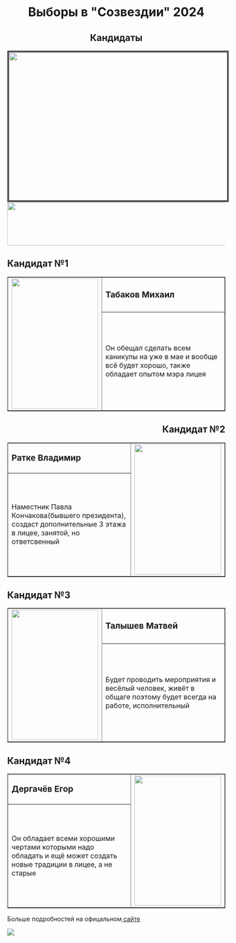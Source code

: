<!DOCTYPE html>
<html lang="ru">
<head>
</head>
<body>
    <h1 align=center>Выборы в "Созвездии" 2024</h1>
    <h2 align=center>Кандидаты</h2>
    <img align=center src="https://sun9-43.userapi.com/impg/TdPrszESHfQMjeFnyl2VSOmrA4bzmZWIG45sjg/Hw2aIdPlM1A.jpg?size=1280x960&quality=95&sign=df4302ff2938fdcdaeef9e62e3855594&type=album" width="1200" height="341" style="border:4px #555  solid;">
    <img align=middle src="https://lh7-us.googleusercontent.com/FKAI-ckXpvKmOTIdTBc0TAWFxDvTE7pwXQzTZb6CClrGRrQKmekhzNQF_1zL-W1dg4bmjlU6M6bjKbSYojg3_1wz1T0LQpz_-uGTWsWHA-fGkKmDkvady-6QsKAs8wZoG0E9t1myz0UeYXUFKfnnLMc" width=1200 height=100>
    <h2>Кандидат №1</h2>
     <table border= "1">
	<tbody>
		<tr>
			<td rowspan="2"> <img  src="https://sun9-31.userapi.com/impg/XwOOSXOZsWldcITOQUOwl1DIPdn-he1mWD6j8w/puSHbAIeKYo.jpg?size=810x1080&quality=95&sign=7fd71c150a24912331fc03098ffa8737&type=album" width=200 height= 300 </td>
			<td><b> <big>Табаков Михаил</big></b></td>
		</tr>
		<tr>
			<td>Он обещал сделать всем каникулы на уже в мае и вообще всё будет хорошо, также обладает опытом мэра лицея</td>
		</tr>
	 </tbody>
     </table>
     <h2 align=right> Кандидат №2 </h2>
     <table border=1>
	<tbody>
		<tr>
			<td><b><big>Ратке Владимир</big></b></td>
			<td rowspan="2"> <img src="https://sun9-30.userapi.com/impg/ADyirLYpKuUi6PWGFv7I2NcIpUoWwfYu4vw1Eg/FGK5bU7qqfw.jpg?size=1280x960&quality=95&sign=3d6598ef013bd760620a11906905f6e6&type=album" width=200 height=300</td>
		</tr>
  		<tr>
			<td>Наместник Павла Кончакова(бывшего президента), создаст дополнительные 3 этажа в лицее, занятой, но ответсвенный</td>
		</tr>
	</tbody>
</table>
    <h2 >Кандидат №3</h2>
     <table border=1>
	<tbody>
		<tr >
			<td rowspan="2"> <img  src="https://sun9-77.userapi.com/impg/Iz1Bf0ztywFgUhe-J_CQEtuY7BSOE00pQfa5_g/rZM8ExgeC9Y.jpg?size=1280x960&quality=95&sign=8d8d87b3e7e42da4b80a49bcd7cd8639&type=album"  width=200 height= 300 </td>
			<td> <b> <big>Талышев Матвей</big> </b></td>
		</tr>
		<tr>
			<td>Будет проводить мероприятия и весёлый человек, живёт в общаге поэтому будет всегда на работе, исполнительный</td>
		</tr>
	 </tbody>
     </table>
	<h2 align=rightt>Кандидат №4 </h2>
	<table border=1>
	<tbody>
		<tr>
			<td><b><big>Дергачёв Егор</big></b></td>
			<td rowspan="2"> <img src="https://sun9-15.userapi.com/impg/fKfRU4J8awxh74_2G4Z7zXhdjheTdMHOp4AsaQ/nusMjNVQNPE.jpg?size=1280x960&quality=95&sign=45ab352e72436f70bc05724c1da7d866&type=album" width=200 height=300</td>
		</tr>
  		<tr>
			<td>Он обладает всеми хорошими чертами которыми надо обладать и ещё может создать новые традиции в лицее, а не старые</td>
		</tr>
	</tbody>
</table>
	<p>Больше подробностей на офицальном<a href="https://vk.com/sozvezdie71?z=photo-212797495_457244980%2Fwall-212797495_2169"> сайте</a> </p>
	<img src="https://steamuserimages-a.akamaihd.net/ugc/2360518176473984278/D50D2B6F79E4F55B84CA6E5A1F7A0954CEAC23C6/" wight=1200 hight=100>
</body>
</html>
